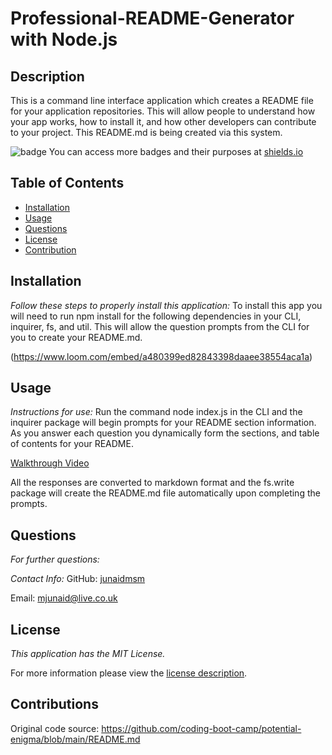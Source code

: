 # Professional-README-Generator with Node.js
## Description
This is a command line interface application which creates a README file for your application repositories. This will allow people to understand how your app works, how to install it, and how other developers can contribute to your project. This README.md is being created via this system.


![badge](https://img.shields.io/badge/license-MITLicense-brightorange)
You can access more badges and their purposes at [shields.io](https://shields.io)
## Table of Contents
  * [Installation](#installation)
  * [Usage](#usage)  
  * [Questions](#questions)
  * [License](#license)
  * [Contribution](#contribution)  
    
## Installation
    
  _Follow these steps to properly install this application:_
  To install this app you will need to run npm install for the following dependencies in your CLI, inquirer, fs, and util. This will allow the question prompts from the CLI for you to create your README.md.

(https://www.loom.com/embed/a480399ed82843398daaee38554aca1a)      
## Usage
  _Instructions for use:_
  Run the command node index.js in the CLI and the inquirer package will begin prompts for your README section information. As you answer each question you dynamically form the sections, and table of contents for your README.

[Walkthrough Video](https://www.loom.com/embed/d2b48843d09d4880bb2d1ad12ed444d8)

  All the responses are converted to markdown format and the fs.write package will create the README.md file automatically upon completing the prompts.
      
      
## Questions
      
  _For further questions:_
  
  
  _Contact Info:_
  GitHub: [junaidmsm](https://github.com/g)

  Email: [mjunaid@live.co.uk](mailto:y)
    
## License
      
  _This application has the MIT License._
      
  For more information please view the [license description](https://choosealicense.com/licenses/mit/).
  
## Contributions  

Original code source: https://github.com/coding-boot-camp/potential-enigma/blob/main/README.md